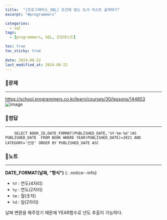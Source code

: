 ```yaml
---
title:  "[프로그래머스_SQL] 조건에 맞는 도서 리스트 출력하기"
excerpt: "#programmers"

categories:
  - sql
tags:
  - [programmers, SQL, 코딩테스트]

toc: true
toc_sticky: true
 
date: 2024-08-22
last_modified_at: 2024-08-22
---
```


### 📜문제
-----
<https://school.programmers.co.kr/learn/courses/30/lessons/144853>  
![image](https://github.com/user-attachments/assets/18474b80-075e-4e5c-be7e-e8eb6660d3c4)

### 📜정답
-----
```
    SELECT BOOK_ID,DATE_FORMAT(PUBLISHED_DATE,'%Y-%m-%d')AS PUBLISHED_DATE  FROM BOOK WHERE YEAR(PUBLISHED_DATE)=2021 AND CATEGORY='인문' ORDER BY PUBLISHED_DATE ASC
```

### 📜노트
-----
**DATE_FORMAT(날짜, "형식")**
{: .notice--info} 

- `%Y` : 연도(4자리)
- `%y` : 연도(2자리)
- `%m` : 월(숫자)
- `%d` : 일(2자리)

날짜 변환을 해주었기 때문에 YEAR함수로 년도 추출이 가능하다.
